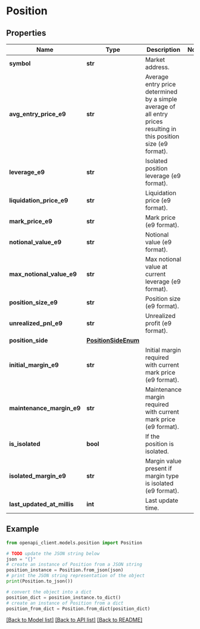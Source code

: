 # Position


## Properties

Name | Type | Description | Notes
------------ | ------------- | ------------- | -------------
**symbol** | **str** | Market address. | 
**avg_entry_price_e9** | **str** | Average entry price determined by a simple average of all entry prices resulting in this position size (e9 format). | 
**leverage_e9** | **str** | Isolated position leverage (e9 format). | 
**liquidation_price_e9** | **str** | Liquidation price (e9 format). | 
**mark_price_e9** | **str** | Mark price (e9 format). | 
**notional_value_e9** | **str** | Notional value (e9 format). | 
**max_notional_value_e9** | **str** | Max notional value at current leverage (e9 format). | 
**position_size_e9** | **str** | Position size (e9 format). | 
**unrealized_pnl_e9** | **str** | Unrealized profit (e9 format). | 
**position_side** | [**PositionSideEnum**](PositionSideEnum.md) |  | 
**initial_margin_e9** | **str** | Initial margin required with current mark price (e9 format). | 
**maintenance_margin_e9** | **str** | Maintenance margin required with current mark price (e9 format). | 
**is_isolated** | **bool** | If the position is isolated. | 
**isolated_margin_e9** | **str** | Margin value present if margin type is isolated (e9 format). | 
**last_updated_at_millis** | **int** | Last update time. | 

## Example

```python
from openapi_client.models.position import Position

# TODO update the JSON string below
json = "{}"
# create an instance of Position from a JSON string
position_instance = Position.from_json(json)
# print the JSON string representation of the object
print(Position.to_json())

# convert the object into a dict
position_dict = position_instance.to_dict()
# create an instance of Position from a dict
position_from_dict = Position.from_dict(position_dict)
```
[[Back to Model list]](../README.md#documentation-for-models) [[Back to API list]](../README.md#documentation-for-api-endpoints) [[Back to README]](../README.md)


